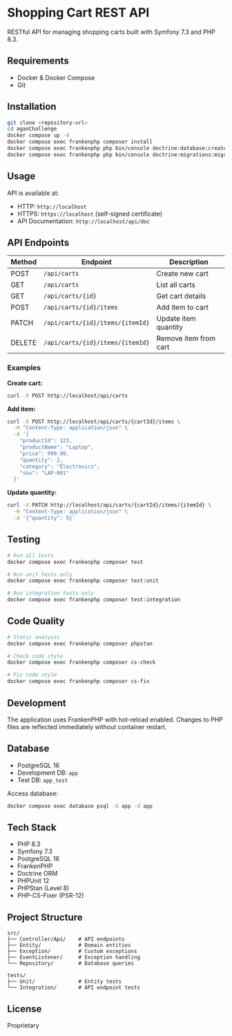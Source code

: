 # Shopping Cart REST API

RESTful API for managing shopping carts built with Symfony 7.3 and PHP 8.3.

## Requirements

- Docker & Docker Compose
- Git

## Installation

```bash
git clone <repository-url>
cd aganChallenge
docker compose up -d
docker compose exec frankenphp composer install
docker compose exec frankenphp php bin/console doctrine:database:create
docker compose exec frankenphp php bin/console doctrine:migrations:migrate
```

## Usage

API is available at:
- HTTP: `http://localhost`
- HTTPS: `https://localhost` (self-signed certificate)
- API Documentation: `http://localhost/api/doc`

## API Endpoints

| Method | Endpoint | Description |
|--------|----------|-------------|
| POST | `/api/carts` | Create new cart |
| GET | `/api/carts` | List all carts |
| GET | `/api/carts/{id}` | Get cart details |
| POST | `/api/carts/{id}/items` | Add item to cart |
| PATCH | `/api/carts/{id}/items/{itemId}` | Update item quantity |
| DELETE | `/api/carts/{id}/items/{itemId}` | Remove item from cart |

### Examples

**Create cart:**
```bash
curl -X POST http://localhost/api/carts
```

**Add item:**
```bash
curl -X POST http://localhost/api/carts/{cartId}/items \
  -H "Content-Type: application/json" \
  -d '{
    "productId": 123,
    "productName": "Laptop",
    "price": 999.99,
    "quantity": 2,
    "category": "Electronics",
    "sku": "LAP-001"
  }'
```

**Update quantity:**
```bash
curl -X PATCH http://localhost/api/carts/{cartId}/items/{itemId} \
  -H "Content-Type: application/json" \
  -d '{"quantity": 5}'
```

## Testing

```bash
# Run all tests
docker compose exec frankenphp composer test

# Run unit tests only
docker compose exec frankenphp composer test:unit

# Run integration tests only
docker compose exec frankenphp composer test:integration
```

## Code Quality

```bash
# Static analysis
docker compose exec frankenphp composer phpstan

# Check code style
docker compose exec frankenphp composer cs-check

# Fix code style
docker compose exec frankenphp composer cs-fix
```

## Development

The application uses FrankenPHP with hot-reload enabled. Changes to PHP files are reflected immediately without container restart.

## Database

- PostgreSQL 16
- Development DB: `app`
- Test DB: `app_test`

Access database:
```bash
docker compose exec database psql -U app -d app
```

## Tech Stack

- PHP 8.3
- Symfony 7.3
- PostgreSQL 16
- FrankenPHP
- Doctrine ORM
- PHPUnit 12
- PHPStan (Level 8)
- PHP-CS-Fixer (PSR-12)

## Project Structure

```
src/
├── Controller/Api/    # API endpoints
├── Entity/            # Domain entities
├── Exception/         # Custom exceptions
├── EventListener/     # Exception handling
└── Repository/        # Database queries

tests/
├── Unit/              # Entity tests
└── Integration/       # API endpoint tests
```

## License

Proprietary
